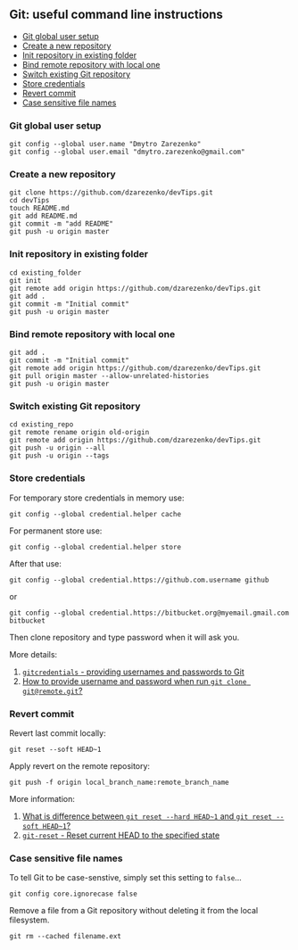 ## Git: useful command line instructions

- [Git global user setup](#git-global-user-setup)
- [Create a new repository](#create-a-new-repository)
- [Init repository in existing folder](#init-repository-in-existing-folder)
- [Bind remote repository with local one](#bind-remote-repository-with-local-one)
- [Switch existing Git repository](#switch-existing-git-repository)
- [Store credentials](#store-credentials)
- [Revert commit](#revert-commit)
- [Case sensitive file names](#case-sensitive-file-names)

### Git global user setup
```
git config --global user.name "Dmytro Zarezenko"
git config --global user.email "dmytro.zarezenko@gmail.com"
```

### Create a new repository
```
git clone https://github.com/dzarezenko/devTips.git
cd devTips
touch README.md
git add README.md
git commit -m "add README"
git push -u origin master
```

### Init repository in existing folder
```
cd existing_folder
git init
git remote add origin https://github.com/dzarezenko/devTips.git
git add .
git commit -m "Initial commit"
git push -u origin master
```

### Bind remote repository with local one
```
git add .
git commit -m "Initial commit"
git remote add origin https://github.com/dzarezenko/devTips.git
git pull origin master --allow-unrelated-histories
git push -u origin master
```

### Switch existing Git repository
```
cd existing_repo
git remote rename origin old-origin
git remote add origin https://github.com/dzarezenko/devTips.git
git push -u origin --all
git push -u origin --tags
```

### Store credentials

For temporary store credentials in memory use:

```
git config --global credential.helper cache
```

For permanent store use:

```
git config --global credential.helper store
```

After that use:

```
git config --global credential.https://github.com.username github
```
or
```
git config --global credential.https://bitbucket.org@myemail.gmail.com bitbucket
```

Then clone repository and type password when it will ask you.

More details:
1. [`gitcredentials` - providing usernames and passwords to Git](https://git-scm.com/docs/gitcredentials)
2. [How to provide username and password when run `git clone git@remote.git`?
](https://stackoverflow.com/questions/10054318/how-to-provide-username-and-password-when-run-git-clone-gitremote-git)

### Revert commit

Revert last commit locally:

```
git reset --soft HEAD~1
```

Apply revert on the remote repository:

```
git push -f origin local_branch_name:remote_branch_name
```

More information:
1. [What is difference between `git reset --hard HEAD~1` and `git reset --soft HEAD~1`?
](https://stackoverflow.com/questions/24568936/what-is-difference-between-git-reset-hard-head1-and-git-reset-soft-head)
2. [`git-reset` - Reset current HEAD to the specified state](https://git-scm.com/docs/git-reset)

### Case sensitive file names

To tell Git to be case-senstive, simply set this setting to `false`...

```
git config core.ignorecase false
```

Remove a file from a Git repository without deleting it from the local filesystem.

```
git rm --cached filename.ext
```

